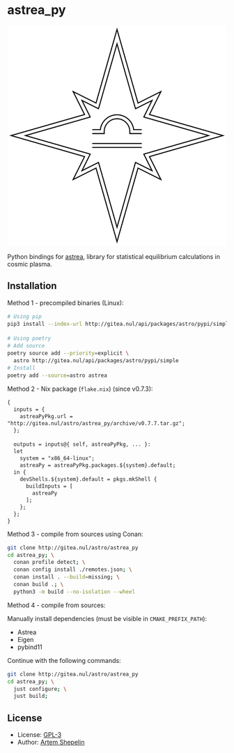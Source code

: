 # astrea_py

![logo](assets/logo.svg)

Python bindings for [astrea](http://gitea.nul/astro/astrea), library for
statistical equilibrium calculations in cosmic plasma.

## Installation

Method 1 - precompiled binaries (Linux):

```sh
# Using pip
pip3 install --index-url http://gitea.nul/api/packages/astro/pypi/simple astrea

# Using poetry
# Add source
poetry source add --priority=explicit \
  astro http://gitea.nul/api/packages/astro/pypi/simple
# Install
poetry add --source=astro astrea
```

Method 2 - Nix package (`flake.nix`) (since v0.7.3):

```
{
  inputs = {
    astreaPyPkg.url = "http://gitea.nul/astro/astrea_py/archive/v0.7.7.tar.gz";
  };

  outputs = inputs@{ self, astreaPyPkg, ... }:
  let
    system = "x86_64-linux";
    astreaPy = astreaPyPkg.packages.${system}.default;
  in {
    devShells.${system}.default = pkgs.mkShell {
      buildInputs = [
        astreaPy
      ];
    };
  };
}
```

Method 3 - compile from sources using Conan:

```sh
git clone http://gitea.nul/astro/astrea_py
cd astrea_py; \
  conan profile detect; \
  conan config install ./remotes.json; \
  conan install . --build=missing; \
  conan build .; \
  python3 -m build --no-isolation --wheel
```

Method 4 - compile from sources:

Manually install dependencies (must be visible in `CMAKE_PREFIX_PATH`):

- Astrea
- Eigen
- pybind11

Continue with the following commands:

```sh
git clone http://gitea.nul/astro/astrea_py
cd astrea_py; \
  just configure; \
  just build;
```

## License

- License: [GPL-3](./LICENSE)
- Author: [Artem Shepelin](mailto:4.shepelin@gmail.com)